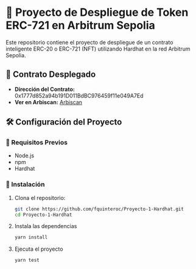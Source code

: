 # 🚀 Proyecto de Despliegue de Token ERC-721 en Arbitrum Sepolia

Este repositorio contiene el proyecto de despliegue de un contrato inteligente ERC-20 o ERC-721 (NFT) utilizando Hardhat en la red Arbitrum Sepolia.

## 📜 Contrato Desplegado
- **Dirección del Contrato:** 0x1777d852a94b191D011BdBC976459f11e049A7Ed
- **Ver en Arbiscan:** [Arbiscan](https://sepolia.arbiscan.io/address/0x1777d852a94b191D011BdBC976459f11e049A7Ed#code)

## 🛠️ Configuración del Proyecto

### 🔧 Requisitos Previos

- Node.js
- npm
- Hardhat

### 📝 Instalación

1. Clona el repositorio:
   ```bash
   git clone https://github.com/fquinteroc/Proyecto-1-Hardhat.git
   cd Proyecto-1-Hardhat

2. Instala las dependencias
   ```bash
   yarn install

3. Ejecuta el proyecto
   ```bash
   yarn test
